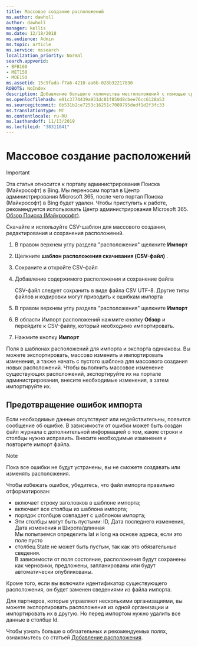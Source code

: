 ```yaml
---
title: Массовое создание расположений
ms.author: dawholl
author: dawholl
manager: kellis
ms.date: 12/18/2018
ms.audience: Admin
ms.topic: article
ms.service: mssearch
localization_priority: Normal
search.appverid:
- BFB160
- MET150
- MOE150
ms.assetid: 15c9fada-f7a6-4210-aa6b-028b32217830
ROBOTS: NoIndex
description: Добавление большого количества местоположений с помощью средств импорта для портала администрирования поиска Microsoft
ms.openlocfilehash: e01c3774439a931dc81f850d8cbee76cc6128a53
ms.sourcegitcommit: 6b531b2ce7253c16251c7089795dedf1d2f3fc33
ms.translationtype: MT
ms.contentlocale: ru-RU
ms.lasthandoff: 11/13/2019
ms.locfileid: "38311841"
---
```

# <a name="bulk-create-locations"></a>Массовое создание расположений

> [!IMPORTANT]
> Эта статья относится к порталу администрирования Поиска (Майкрософт) в Bing. Мы переносим портал в Центр администрирования Microsoft 365, после чего портал Поиска (Майкрософт) в Bing будет удален. Чтобы приступить к работе, рекомендуется использовать Центр администрирования Microsoft 365. [Обзор Поиска (Майкрософт)](overview-microsoft-search.md).
    
Скачайте и используйте CSV-шаблон для массового создания, редактирования и сохранения расположений. 
  
1. В правом верхнем углу раздела "расположения" щелкните **Импорт**
    
2. Щелкните **шаблон расположения скачивания (CSV-файл)** .
    
3. Сохраните и откройте CSV-файл
    
4. Добавление содержимого расположения и сохранение файла

    CSV-файл следует сохранить в виде файла CSV UTF-8. Другие типы файлов и кодировки могут приводить к ошибкам импорта
    
5. В правом верхнем углу раздела "расположения" щелкните **Импорт**
    
6. В области Импорт расположений нажмите кнопку **Обзор** и перейдите к CSV-файлу, который необходимо импортировать. 
    
7. Нажмите кнопку **Импорт**

Поля в шаблонах расположений для импорта и экспорта одинаковы. Вы можете экспортировать, массово изменить и импортировать изменения, а также начать с пустого шаблона для массового создания новых расположений. Чтобы выполнить массовое изменение существующих расположений, экспортируйте их на портале администрирования, внесите необходимые изменения, а затем импортируйте их.

## <a name="prevent-import-errors"></a>Предотвращение ошибок импорта  
Если необходимые данные отсутствуют или недействительны, появится сообщение об ошибке. В зависимости от ошибки может быть создан файл журнала с дополнительной информацией о том, какие строки и столбцы нужно исправить. Внесите необходимые изменения и повторите импорт файла.
  
> [!NOTE]
> Пока все ошибки не будут устранены, вы не сможете создавать или изменять расположения. 

Чтобы избежать ошибок, убедитесь, что файл импорта правильно отформатирован:
- включает строку заголовков в шаблоне импорта;
- включает все столбцы из шаблона импорта;
- порядок столбцов совпадает с шаблоном импорта;
- Эти столбцы могут быть пустыми: ID, Дата последнего изменения, Дата изменения и Широта/длинная  
Мы попытаемся определить lat и long на основе адреса, если это поле пусто
- столбец State не может быть пустым, так как это обязательные сведения.  
В зависимости от поля состояние, расположения будут сохранены как черновики, предложены, запланированы или будут автоматически опубликованы.

Кроме того, если вы включили идентификатор существующего расположения, он будет заменен сведениями из файла импорта.

Для партнеров, которые управляют несколькими организациями, вы можете экспортировать расположения из одной организации и импортировать их в другую. Но перед импортом нужно удалить все данные в столбце Id.
  
Чтобы узнать больше о обязательных и рекомендуемых полях, ознакомьтесь со статьей [Добавление расположения](add-a-location.md).

  

